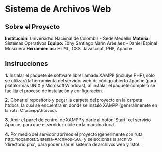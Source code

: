 # Sistema de Archivos Web

## Sobre el Proyecto
**Institución:** Universidad Nacional de Colombia - Sede Medellín
**Materia:** Sistemas Operativos
**Equipo:** Edhy Santiago Marín Arbeláez - Daniel Espinal Mosquera
**Herramientas:** HTML, CSS, Javascript, PHP, Apache

## Instrucciones
**1.** Instalar el paquete de software libre llamado XAMPP (inclulye PHP), solo se utilizará la herramienta del servidor web de código abierto Apache (para plataformas UNIX y Microsoft Windows), al instalar el paquete completo se facilita el proceso de instalación y configuración.

**2.**  Clonar el repositorio y pegar la carpeta del proyecto en la carpeta htdocs, la cual se encuentra en donde se instaló XAMPP (generalmenete en la ruta: C:\xampp\htdocs).

**3.** Abrir el panel de control de XAMPP y darle al botón 'Start' del servicio Apache, para que el servidor inicie en la maquina local.

**4.** Por medio del servidor abrimos el proyecto (generlmente con ruta http://localhost/Sistema-Archivos-SO/) y seleccionas el archivo 'directorio.php', para poder usar el sistema de archivos web y listo!. 

